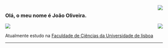 <img align='right' src="https://github-readme-stats.vercel.app/api?username=jotanmiguel&show_icons=true&title_color=783c00&text_color=af552e&icon_color=783c00&bg_color=f8efd4&cache_seconds=2300">

### Olá, o meu nome é João Oliveira.

<img src="https://img.shields.io/static/v1?label=Overview&message=jotanmiguel&color=f8efd4&style=for-the-badge&logo=GitHub">

<img align="right" src="https://github-readme-stats.vercel.app/api/top-langs/?username=jotanmiguel&hide=html&layout=compact&theme=default">

<p>

  Atualmente estudo na <a href="https://ciencias.ulisboa.pt/pt/di">Faculdade de Ciências da Universidade de lisboa</a><br/>

</p>
<hr>
